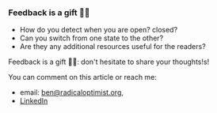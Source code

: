 ### Feedback is a gift 🙏🏼

* How do you detect when you are open? closed?
* Can you switch from one state to the other?
* Are they any additional resources useful for the readers?

Feedback is a gift 🙏🏼: don't hesitate to share your thoughts!s!

You can comment on this article or reach me:
- email: [ben@radicaloptimist.org](mailto:ben@radicaloptimist.org ), 
- [LinkedIn](https://www.linkedin.com/in/benoitdesligneris/ )  



